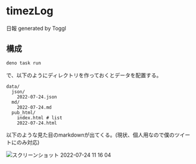 # timezLog

日報 generated by Toggl

## 構成

```sh
deno task run
```

で、以下のようにディレクトリを作っておくとデータを配置する。

```text
data/
  json/
    2022-07-24.json
  md/
    2022-07-24.md
  pub_html/
    index.html # list
    2022-07-24.html
```

以下のような見た目のmarkdownが出てくる。(現状、個人用なので僕のツイートにのみ対応)

![スクリーンショット 2022-07-24 11 16 04](https://user-images.githubusercontent.com/31395466/180629373-f850028f-af72-47c6-aa80-a46e0d915ca3.png)
